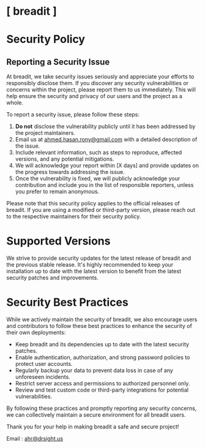 # [ breadit ]

# Security Policy

## Reporting a Security Issue

At breadit, we take security issues seriously and appreciate your efforts to responsibly disclose them. If you discover any security vulnerabilities or concerns within the project, please report them to us immediately. This will help ensure the security and privacy of our users and the project as a whole.

To report a security issue, please follow these steps:

1. **Do not** disclose the vulnerability publicly until it has been addressed by the project maintainers.
2. Email us at [ahmed.hasan.rony@gmail.com](mailto:ahmed.hasan.rony@gmail.com) with a detailed description of the issue.
3. Include relevant information, such as steps to reproduce, affected versions, and any potential mitigations.
4. We will acknowledge your report within [X days] and provide updates on the progress towards addressing the issue.
5. Once the vulnerability is fixed, we will publicly acknowledge your contribution and include you in the list of responsible reporters, unless you prefer to remain anonymous.

Please note that this security policy applies to the official releases of breadit. If you are using a modified or third-party version, please reach out to the respective maintainers for their security policy.

# Supported Versions

We strive to provide security updates for the latest release of breadit and the previous stable release. It's highly recommended to keep your installation up to date with the latest version to benefit from the latest security patches and improvements.

# Security Best Practices

While we actively maintain the security of breadit, we also encourage users and contributors to follow these best practices to enhance the security of their own deployments:

- Keep breadit and its dependencies up to date with the latest security patches.
- Enable authentication, authorization, and strong password policies to protect user accounts.
- Regularly backup your data to prevent data loss in case of any unforeseen incidents.
- Restrict server access and permissions to authorized personnel only.
- Review and test custom code or third-party integrations for potential vulnerabilities.

By following these practices and promptly reporting any security concerns, we can collectively maintain a secure environment for all breadit users.

Thank you for your help in making breadit a safe and secure project!

Email : [ahr@drsight.us](mailto:ahr@drsight.us)


